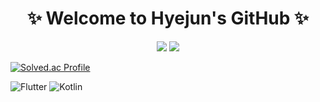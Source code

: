 <h1 align="center">✨ Welcome to Hyejun's GitHub ✨</h1>
<p align="center">
  <img src="https://img.shields.io/badge/-Coding-blue?style=flat-square">
  <img src="https://img.shields.io/badge/-Learning-green?style=flat-square">
</p>

[![Solved.ac Profile](http://mazassumnida.wtf/api/v2/generate_badge?boj=maybe0426)](https://solved.ac/maybe0426/)

![Flutter](https://img.shields.io/badge/Flutter-%2302569B.svg?style=flat-square&logo=flutter&logoColor=white)
![Kotlin](https://img.shields.io/badge/Kotlin-%230095D5.svg?style=flat-square&logo=kotlin&logoColor=white)
